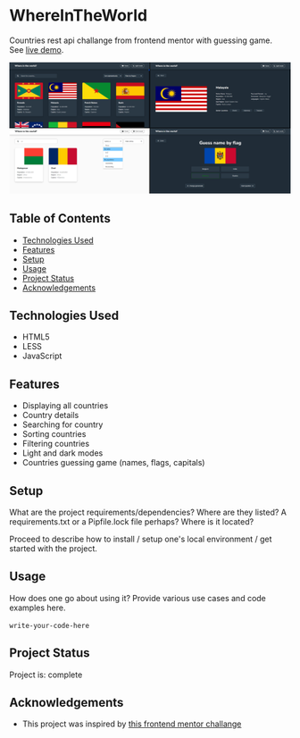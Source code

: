 # WhereInTheWorld
Countries rest api challange from frontend mentor with guessing game.<br>
See [live demo](https://weather-artur-pas.netlify.app).

![Example screenshot](screenshot.png)

## Table of Contents
* [Technologies Used](#technologies-used)
* [Features](#features)
* [Setup](#setup)
* [Usage](#usage)
* [Project Status](#project-status)
* [Acknowledgements](#acknowledgements)


## Technologies Used
- HTML5
- LESS
- JavaScript


## Features
- Displaying all countries
- Country details
- Searching for country
- Sorting countries
- Filtering countries
- Light and dark modes
- Countries guessing game (names, flags, capitals)


## Setup
What are the project requirements/dependencies? Where are they listed? A requirements.txt or a Pipfile.lock file perhaps? Where is it located?

Proceed to describe how to install / setup one's local environment / get started with the project.


## Usage
How does one go about using it?
Provide various use cases and code examples here.

`write-your-code-here`


## Project Status
Project is: complete


## Acknowledgements
- This project was inspired by [this frontend mentor challange](https://www.frontendmentor.io/challenges/rest-countries-api-with-color-theme-switcher-5cacc469fec04111f7b848ca)
